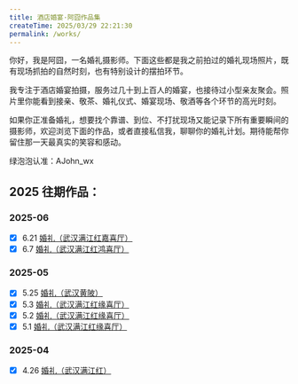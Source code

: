 ```yaml
---
title: 酒店婚宴·阿囧作品集
createTime: 2025/03/29 22:21:30
permalink: /works/
---
```


你好，我是阿囧，一名婚礼摄影师。下面这些都是我之前拍过的婚礼现场照片，既有现场抓拍的自然时刻，也有特别设计的摆拍环节。

我专注于酒店婚宴拍摄，服务过几十到上百人的婚宴，也接待过小型亲友聚会。照片里你能看到接亲、敬茶、婚礼仪式、婚宴现场、敬酒等各个环节的高光时刻。

如果你正准备婚礼，想要找个靠谱、到位、不打扰现场又能记录下所有重要瞬间的摄影师，欢迎浏览下面的作品，或者直接私信我，聊聊你的婚礼计划。期待能帮你留住那一天最真实的笑容和感动。

绿泡泡认准：AJohn_wx

<Swiper
  :items="[
  'https://oss.ajohn.top/blog/works/2025-06-21/1.webp',
  'https://oss.ajohn.top/blog/works/2025-06-21/2.webp',
  'https://oss.ajohn.top/blog/works/2025-05-25/4.webp',
  'https://oss.ajohn.top/blog/works/2025-06-21/8.webp',
  'https://oss.ajohn.top/blog/works/2025-05-25/5.webp',
  'https://oss.ajohn.top/blog/works/2025-06-21/4.webp',
  'https://oss.ajohn.top/blog/works/2025-05-25/12.webp',
  'https://oss.ajohn.top/blog/works/2025-05-02/9.webp',
  'https://oss.ajohn.top/blog/works/2025-05-01/6.webp',
  ]"
  mode="carousel"
  :height="400"
  :slides-per-view="3"
  :space-between="20"
  :speed="5500"
/>

## 2025 往期作品：

### 2025-06

- [x] 6.21 [婚礼（武汉满江红嘉喜厅）](./2025-06/2025-06-21.md)
- [x] 6.7 [婚礼（武汉满江红鸿喜厅）](./2025-06/2025-06-07.md)

### 2025-05
  
- [x] 5.25 [婚礼（武汉黄陂）](./2025-05/2025-05-25.md)
- [x] 5.3 [婚礼（武汉满江红缘喜厅）](./2025-05/2025-05-03.md)
- [x] 5.2 [婚礼（武汉满江红缘喜厅）](./2025-05/2025-05-02.md)
- [x] 5.1 [婚礼（武汉满江红缘喜厅）](./2025-05/2025-05-01.md)

### 2025-04

- [x] 4.26 [婚礼（武汉满江红）](./2025-04/2025-04-26.md)
